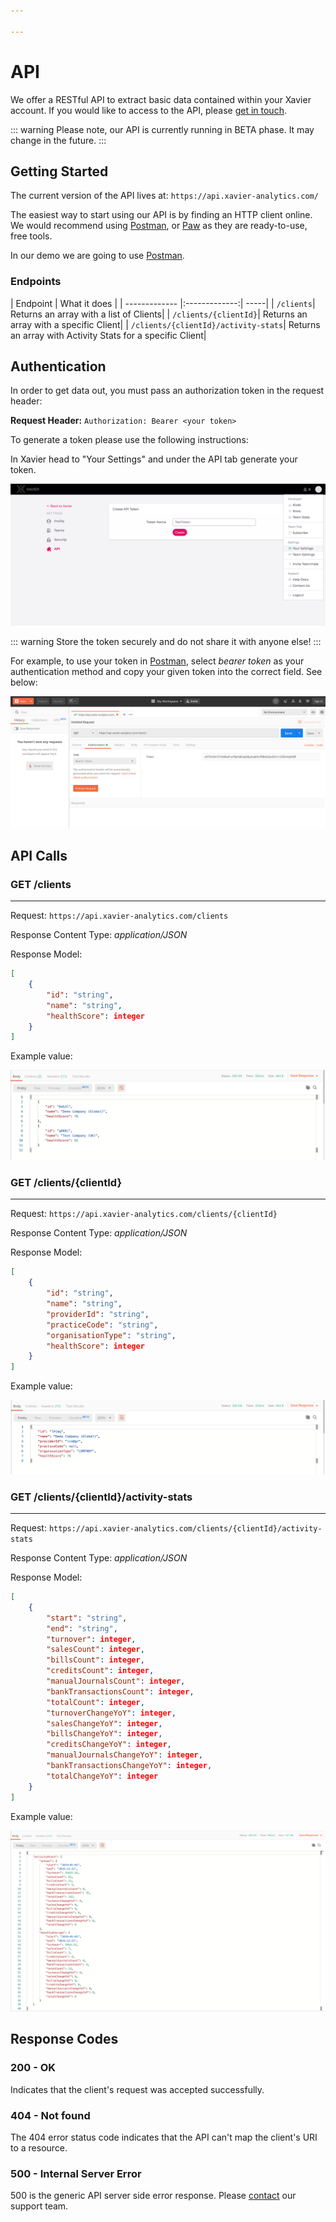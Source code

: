 ```yaml
---

---
```

# API

We offer a RESTful API to extract basic data contained within your Xavier account. If you would like to access to the API, please [get in touch](/contact-us.html).

::: warning
 Please note, our API is currently running in BETA phase. It may change in the future.
:::

## Getting Started

The current version of the API lives at: ```https://api.xavier-analytics.com/```

The easiest way to start using our API is by finding an HTTP client online. We would recommend using <a href="https://www.getpostman.com/downloads/">Postman</a>, or <a href="https://paw.cloud/">Paw</a> as they are ready-to-use, free tools.

In our demo we are going to use <a href="https://www.getpostman.com/downloads/">Postman</a>.

<!-- ### Versions:

| Versions        | Release Date   | Changes  |
| ------------- |:-------------:| -----|
| version 1.0 BETA      | 07/01/2020 | Initial deployment | -->

### Endpoints

| Endpoint        | What it does   |
| ------------- |:-------------:| -----|
| ```/clients```| Returns an array with a list of Clients|
| ```/clients/{clientId}```| Returns an array with a specific Client|
| ```/clients/{clientId}/activity-stats```| Returns an array with Activity Stats for a specific Client|

## Authentication

In order to get data out, you must pass an authorization token in the request header:

**Request Header:** ```Authorization: Bearer <your token>```

To generate a token please use the following instructions:

In Xavier head to "Your Settings" and under the API tab generate your token.

![Generate token](./images/api-token.png)

::: warning
Store the token securely and do not share it with anyone else!
:::

For example, to use your token in <a href="https://www.getpostman.com/downloads/">Postman</a>, select _bearer token_ as your authentication method and copy your given token into the correct field. See below:

![Add token](./images/token-postman.png)

## API Calls

### GET /clients
***

Request: ```https://api.xavier-analytics.com/clients```

Response Content Type: *application/JSON*

Response Model:

```json
[
    {
        "id": "string",
        "name": "string",
        "healthScore": integer
    }
]
```
Example value:

![GET-Clients-Response](./images/clients-response.png)

### GET /clients/{clientId}

***

Request: ```https://api.xavier-analytics.com/clients/{clientId}```

Response Content Type: *application/JSON*

Response Model:

```json
[
    {
        "id": "string",
        "name": "string",
        "providerId": "string",
        "practiceCode": "string",
        "organisationType": "string",
        "healthScore": integer
    }
]
```
Example value:

![GET-Clients/{clientId}-Response](./images/client-response.png)

### GET /clients/{clientId}/activity-stats

***

Request: ```https://api.xavier-analytics.com/clients/{clientId}/activity-stats```

Response Content Type: *application/JSON*

Response Model:

```json
[
    {
        "start": "string",
        "end": "string",
        "turnover": integer,
        "salesCount": integer,
        "billsCount": integer,
        "creditsCount": integer,
        "manualJournalsCount": integer,
        "bankTransactionsCount": integer,
        "totalCount": integer,
        "turnoverChangeYoY": integer,
        "salesChangeYoY": integer,
        "billsChangeYoY": integer,
        "creditsChangeYoY": integer,
        "manualJournalsChangeYoY": integer,
        "bankTransactionsChangeYoY": integer,
        "totalChangeYoY": integer
    }
]
```

Example value:

![GET-Clients/{clientId}/activity-stats-Response](./images/activity-stats-response.png)

## Response Codes

### 200 - OK
Indicates that the client's request was accepted successfully.

### 404 - Not found
The 404 error status code indicates that the API can't map the client's URI to a resource.

### 500 - Internal Server Error
500 is the generic API server side error response. Please [contact](/contact-us.html) our support team.
